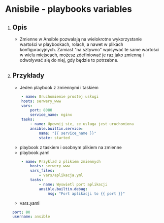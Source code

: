 # Anisbile - playbooks variables

1. Opis
    - 
    
    - Zmienne w Ansible pozwalają na wielokrotne wykorzystanie wartości w playbookach, rolach, a nawet w plikach konfiguracyjnych. Zamiast "na sztywno" wpisywać te same wartości w wielu miejscach, możesz zdefiniować je raz jako zmienną i odwoływać się do niej, gdy będzie to potrzebne.

1. Przykłady
    - 

    - Jeden playbook z zmiennymi i taskiem
    ```yaml
        - name: Uruchomienie prostej usługi
        hosts: serwery_www
        vars:
            port: 8080
            service_name: nginx
        tasks:
            - name: Upewnij sie, ze usluga jest uruchomiona
            ansible.builtin.service:
                name: "{{ service_name }}"
                state: started
    ```
    - playbook z taskiem i osobnym plikiem na zmienne
    * playbook.yaml
    ```yaml
        - name: Przyklad z plikiem zmiennych
            hosts: serwery_www
            vars_files:
                - vars/aplikacja.yml
            tasks:
                - name: Wyswietl port aplikacji
                ansible.builtin.debug:
                    msg: "Port aplikacji to {{ port }}"
    ```
    * vars.yaml
    ```yaml
    port: 80
    username: ansible
    ```
